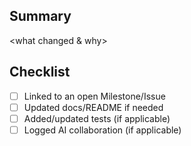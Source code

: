 ## Summary
<what changed & why>

## Checklist
- [ ] Linked to an open Milestone/Issue
- [ ] Updated docs/README if needed
- [ ] Added/updated tests (if applicable)
- [ ] Logged AI collaboration (if applicable)